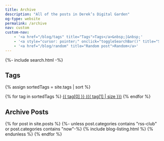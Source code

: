 ```yaml
---
title: Archive
description: "All of the posts in Derek’s Digital Garden"
og-type: website
permalink: /archive
nav: custom
custom-nav: 
    - '<a href="/blog/tags" title="Tags">Tags</a>&nbsp;|&nbsp;'
    - '<a style="cursor: pointer;" onclick="toggleSearchBar()" title="Search" >Search</a>&nbsp;|&nbsp;'
    - '<a href="/blog/random" title="Random post">Random</a>'
---
```


<div id="search-bar">
{%- include search.html -%}
</div>

<h2 id="tags">Tags</h2>

{% assign sortedTags = site.tags | sort %}

<div class="tag-list">
{% for tag in sortedTags %}
    <a href="#{{tag[0]}}">{{ tag[0] }}&nbsp;({{ tag[1] | size }})</a>
{% endfor %}
</div>

<h2>Archive Posts</h2>

{% for post in site.posts %}
{%- unless post.categories contains "rss-club" or 
post.categories contains "now"-%}
{% include blog-listing.html %}
{% endunless %}
{% endfor %}


<!-- this makes the search bar display a bit nicer but can easily be removed -->

<script>

let searchBarStatus = sessionStorage.getItem("searchBarStatus");

if (!searchBarStatus) {
    sessionStorage.setItem("searchBarStatus", "False");
    }
    else if (searchBarStatus === "True") {
    document.getElementById("search-bar").setAttribute("style", "display: block");
    }

function toggleSearchBar() {
    
    let searchBarStatus = sessionStorage.getItem("searchBarStatus");

    if (searchBarStatus === "False") {
        document.getElementById("search-bar").setAttribute("style", "display: block");
        sessionStorage.setItem("searchBarStatus", "True");
    } else if (searchBarStatus === "True") {
        document.getElementById("search-bar").setAttribute("style", "display: none");
        sessionStorage.setItem("searchBarStatus", "False");
    }    
}

</script>